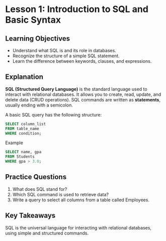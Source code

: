 # Lesson 1: Introduction to SQL and Basic Syntax

## Learning Objectives
- Understand what SQL is and its role in databases.
- Recognize the structure of a simple SQL statement.
- Learn the difference between keywords, clauses, and expressions.

## Explanation
**SQL (Structured Query Language)** is the standard language used to interact with relational databases. It allows you to create, read, update, and delete data (CRUD operations). SQL commands are written as **statements**, usually ending with a semicolon.

A basic SQL query has the following structure:
```sql
SELECT column_list
FROM table_name
WHERE condition;
```

Example

```sql
SELECT name, gpa
FROM Students
WHERE gpa > 3.0;
```

## Practice Questions
1. What does SQL stand for?
2. Which SQL command is used to retrieve data?
3. Write a query to select all columns from a table called Employees.

## Key Takeaways
SQL is the universal language for interacting with relational databases, using simple and structured commands.
